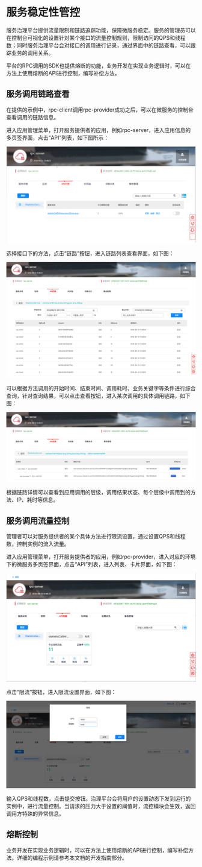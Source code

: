# 服务稳定性管控
服务治理平台提供流量限制和链路追踪功能，保障微服务稳定。服务的管理员可以在控制台可视化的设置针对某个接口的流量控制规则，限制访问的QPS和线程数；同时服务治理平台会对接口的调用进行记录，通过界面中的链路查看，可以跟踪业务的调用关系。

平台的RPC调用的SDK也提供熔断的功能，业务开发在实现业务逻辑时，可以在方法上使用熔断的API进行控制，编写补偿方法。

## 服务调用链路查看
在提供的示例中，rpc-client调用rpc-provider成功之后，可以在微服务的控制台查看调用的链路信息。

进入应用管理菜单，打开服务提供者的应用，例如rpc-server，进入应用信息的多页签界面，点击“API”列表，如下图所示：

![](image/apilist.png)

选择接口下的方法，点击“链路”按钮，进入链路列表查看界面，如下图：

![](image/llck.png)

可以根据方法调用的开始时间、结束时间、调用耗时、业务关键字等条件进行综合查询，针对查询结果，可以点击查看按钮，进入某次调用的具体调用链路，如下图：

![](image/llxq.png)

根据链路详情可以查看到应用调用的层级，调用结果状态、每个层级中调用到的方法、IP、耗时等信息。

## 服务调用流量控制

管理者可以对服务提供者的某个具体方法进行限流设置，通过设置QPS和线程数，控制实例的流入流量。

进入应用管理菜单，打开服务提供者的应用，例如rpc-provider，进入对应的环境下的微服务多页签界面，点击“API”列表，进入列表、卡片界面，如下图：

![](image/apicard.png)

点击“限流”按钮，进入限流设置界面，如下图：

![](image/xlsz.png)

输入QPS和线程数，点击提交按钮。治理平台会将用户的设置动态下发到运行的实例中，进行流量控制。当请求的压力大于设置的阈值时，流控模块会生效，返回调用方特殊的异常信息。


## 熔断控制
业务开发在实现业务逻辑时，可以在方法上使用熔断的API进行控制，编写补偿方法。详细的编程示例请参考本文档的开发指南部分。





